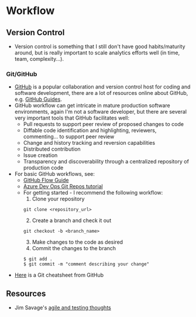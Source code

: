 # Workflow

## Version Control

- Version control is something that I still don't have good habits/maturity around, but is really important to scale analytics efforts well (in time, team, complexity...).

### Git/GitHub

- [GitHub](www.github.com) is a popular collaboration and version control host for coding and software development, there are a lot of resources online about GitHub, e.g. [GitHub Guides](https://guides.github.com/).
- GitHub workflow can get intricate in mature production software environments, again I'm not a software developer, but there are several very important tools that GitHub facilitates well:
  - Pull requests to support peer review of proposed changes to code
  - Diffable code identification and highlighting, reviewers, commenting... to support peer review
  - Change and history tracking and reversion capabilities
  - Distributed contribution
  - Issue creation
  - Transparency and discoverability through a centralized repository of production code
- For basic GitHub workflows, see:
  - [GitHub Flow Guide](https://guides.github.com/introduction/flow/)
  - [Azure Dev Ops Git Repos tutorial](https://docs.microsoft.com/en-us/azure/devops/repos/git/gitworkflow?view=azure-devops)
  - For getting started - I recommend the following workflow:
    1. Clone your repository
    ```
    git clone <repository_url>
    ```
    2. Create a branch and check it out
    ```
    git checkout -b <branch_name>
    ```
    3. Make changes to the code as desired
    4. Commit the changes to the branch
    ```
    $ git add .
    $ git commit -m "comment describing your change"
    ```
- [Here](https://github.github.com/training-kit/downloads/github-git-cheat-sheet.pdf) is a Git cheatsheet from GitHub
  
## Resources
- Jim Savage's [agile and testing thoughts](https://threader.app/thread/1136987234362691585)
